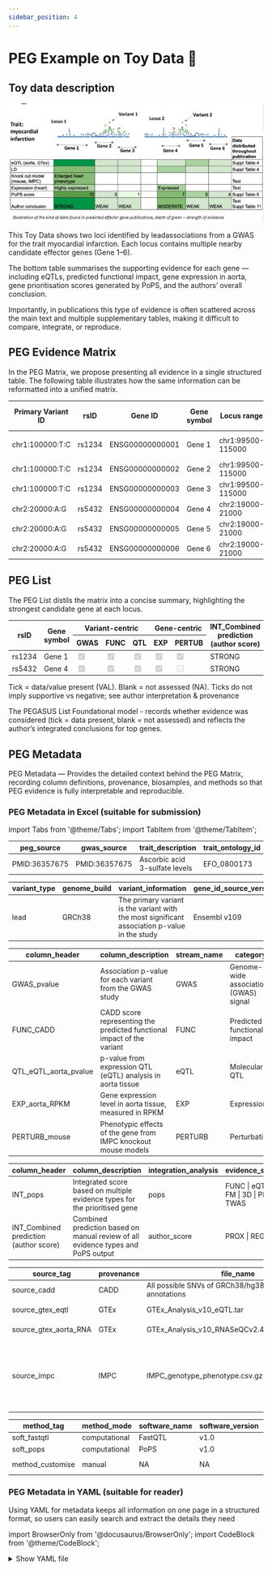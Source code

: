 ```yaml
---
sidebar_position: 4
---
```

# PEG Example on Toy Data 🎠 

## Toy data description
![Toy Data](./img/toy-data.png)

This Toy Data shows two loci identified by leadassociations from a GWAS for the trait myocardial infarction. Each locus contains multiple nearby candidate effector genes (Gene 1–6).

The bottom table summarises the supporting evidence for each gene — including eQTLs, predicted functional impact, gene expression in aorta, gene prioritisation scores generated by PoPS, and the authors’ overall conclusion.

Importantly, in publications this type of evidence is often scattered across the main text and multiple supplementary tables, making it difficult to compare, integrate, or reproduce.

## PEG Evidence Matrix

In the PEG Matrix, we propose presenting all evidence in a single structured table. The following table illustrates how the same information can be reformatted into a unified matrix.

<table class="peg-schema">
  <thead>
    <tr>
      <th class="center vc-group">Primary Variant ID</th>
      <th class="center vc-group">rsID</th>
      <th class="center gc-group">Gene ID</th>
      <th class="center gc-group">Gene symbol</th>
      <th class="center lo-group">Locus range</th>
      <th class="center lo-group">Locus ID</th>
      <th class="center vc-group">GWAS_pvalue</th>
      <th class="center vc-group">FUNC_CADD</th>
      <th class="center vc-group">QTL_eQTL_aorta_pvalue</th>
      <th class="center gc-group">EXP_aorta_RPKM</th>
      <th class="center gc-group">PERTURB_mouse</th>
      <th class="center int-group">INT_pops</th>
      <th class="center int-group">INT_Combined prediction (author score)</th>
    </tr>
  </thead>
  <tbody>
    <tr>
      <td>chr1:100000:T:C</td>
      <td>rs1234</td>
      <td>ENSG00000000001</td>
      <td>Gene 1</td>
      <td>chr1:99500-115000</td>
      <td>rs1234</td>
      <td>4.00E-09</td>
      <td>18.2</td>
      <td>7.00E-07</td>
      <td>8.7</td>
      <td>enlarged heart &#124; increased heart weight</td>
      <td>10</td>
      <td><b>STRONG</b></td>
    </tr>
    <tr>
      <td>chr1:100000:T:C</td>
      <td>rs1234</td>
      <td>ENSG00000000002</td>
      <td>Gene 2</td>
      <td>chr1:99500-115000</td>
      <td>rs1234</td>
      <td>4.00E-09</td>
      <td>3.45</td>
      <td>0.01</td>
      <td>NA</td>
      <td>NA</td>
      <td>3</td>
      <td>WEAK</td>
    </tr>
    <tr>
      <td>chr1:100000:T:C</td>
      <td>rs1234</td>
      <td>ENSG00000000003</td>
      <td>Gene 3</td>
      <td>chr1:99500-115000</td>
      <td>rs1234</td>
      <td>4.00E-09</td>
      <td>6.4</td>
      <td>0.05</td>
      <td>NA</td>
      <td>NA</td>
      <td>1</td>
      <td>WEAK</td>
    </tr>
    <tr>
      <td>chr2:20000:A:G</td>
      <td>rs5432</td>
      <td>ENSG00000000004</td>
      <td>Gene 4</td>
      <td>chr2:19000-21000</td>
      <td>rs5432</td>
      <td>3.00E-08</td>
      <td>15.62</td>
      <td>8.00E-05</td>
      <td>1.3</td>
      <td>NA</td>
      <td>7</td>
      <td>MODERATE</td>
    </tr>
    <tr>
      <td>chr2:20000:A:G</td>
      <td>rs5432</td>
      <td>ENSG00000000005</td>
      <td>Gene 5</td>
      <td>chr2:19000-21000</td>
      <td>rs5432</td>
      <td>3.00E-08</td>
      <td>2.13</td>
      <td>0.2</td>
      <td>NA</td>
      <td>NA</td>
      <td>5</td>
      <td>WEAK</td>
    </tr>
    <tr>
      <td>chr2:20000:A:G</td>
      <td>rs5432</td>
      <td>ENSG00000000006</td>
      <td>Gene 6</td>
      <td>chr2:19000-21000</td>
      <td>rs5432</td>
      <td>3.00E-08</td>
      <td>4.4</td>
      <td>0.05</td>
      <td>NA</td>
      <td>NA</td>
      <td>4</td>
      <td>WEAK</td>
    </tr>
  </tbody>
</table>


## PEG List

The PEG List distils the matrix into a concise summary, highlighting the strongest candidate gene at each locus.

<table class="peg-schema">
  <thead>
    <tr>
      <th rowspan="2">rsID</th>
      <th rowspan="2">Gene symbol</th>
      <th class="center vc-group" colspan="3">Variant-centric</th>
      <th class="center gc-group" colspan="2">Gene-centric</th>
      <th rowspan="2">INT_Combined prediction <br/> (author score)</th>
    </tr>
    <tr>
      <th class="center">GWAS</th>
      <th class="center">FUNC</th>
      <th class="center">QTL</th>
      <th class="center">EXP</th>
      <th class="center">PERTUB</th>
    </tr>
  </thead>
  <tbody>
    <tr>
      <td class="fmt">rs1234</td>
      <td>Gene 1</td>
      <td class="chk"><input type="checkbox" checked disabled aria-label="GWAS present" /></td>
      <td class="chk"><input type="checkbox" checked disabled aria-label="FUNC present" /></td>
      <td class="chk"><input type="checkbox" checked disabled aria-label="QTL present" /></td>
      <td class="chk"><input type="checkbox" checked disabled aria-label="EXP present" /></td>
      <td class="chk"><input type="checkbox" checked disabled aria-label="PERTUB present" /></td>
      <td class="fmt">STRONG</td>
    </tr>
    <tr>
      <td class="fmt">rs5432</td>
      <td>Gene 4</td>
      <td class="chk"><input type="checkbox" checked disabled aria-label="GWAS present" /></td>
      <td class="chk"><input type="checkbox" checked disabled aria-label="FUNC present" /></td>
      <td class="chk"><input type="checkbox" checked disabled aria-label="QTL present" /></td>
      <td class="chk"><input type="checkbox" checked disabled aria-label="EXP present" /></td>
      <td class="chk"><input type="checkbox" disabled aria-label="PERTUB present" /></td>
      <td class="fmt">STRONG</td>
    </tr>
  </tbody>
</table>
Tick = data/value present (VAL). Blank = not assessed (NA). Ticks do not imply supportive vs negative; see author interpretation & provenance

The PEGASUS List Foundational model - records whether evidence was considered (tick = data present, blank = not assessed) and reflects the author’s integrated conclusions for top genes. 


## PEG Metadata

PEG Metadata — Provides the detailed context behind the PEG Matrix, recording column definitions, provenance, biosamples, and methods so that PEG evidence is fully interpretable and reproducible.

### PEG Metadata in Excel (suitable for submission)
import Tabs from '@theme/Tabs';
import TabItem from '@theme/TabItem';

<Tabs groupid="data">
  <TabItem value="desc" label="📂 Dataset description" default>
    <table class="peg-schema">
      <thead>
        <tr>
          <th>peg_source</th>
          <th>gwas_source</th>
          <th>trait_description</th>
          <th>trait_ontology_id</th>
          <th>sample_description</th>
          <th>sample_size</th>
          <th>case_control_study</th>
          <th>sample_ancestry</th>
          <th>sample_ancestry_label</th>
        </tr>
      </thead>
      <tbody>
        <tr>
          <td class="ex">PMID:36357675</td>
          <td class="ex">PMID:36357675</td>
          <td class="ex">Ascorbic acid 3-sulfate levels</td>
          <td class="ex">EFO_0800173</td>
          <td class="ex">6,136 Finnish ancestry individuals</td>
          <td class="ex">6136</td>
          <td class="ex">False</td>
          <td class="ex">Finland</td>
          <td class="ex">European</td>
        </tr>
      </tbody>
    </table>
  </TabItem>

  <TabItem value="identifier" label="🧬 Genomic Identifier tab">
    <table class="peg-schema">
      <thead>
        <tr>
          <th>variant_type</th>
          <th>genome_build</th>
          <th>variant_information</th>
          <th>gene_id_source_version</th>
          <th>gene_symbol_source_version</th>
          <th>info</th>
          <th>locus_type</th>
          <th>locus_id</th>
          <th>locus_info</th>
        </tr>
      </thead>
      <tbody>
        <tr>
          <td>lead</td>
          <td>GRCh38</td>
          <td>The primary variant is the variant with the most significant association p-value in the study</td>
          <td>Ensembl v109</td>
          <td>HGNC 2025-07-30</td>
          <td>NA</td>
          <td>LD</td>
          <td>Lead SNP</td>
          <td>NA</td>
        </tr>
      </tbody>
    </table>
  </TabItem>
  
  <TabItem value="evidence" label="🔎 Evidence tab">
    <table class="peg-schema">
      <thead>
        <tr>
          <th>column_header</th>
          <th>column_description</th>
          <th>stream_name</th>
          <th>category</th>
          <th>category_abbreviation</th>
          <th>class</th>
          <th>source_tag</th>
          <th>method_tag</th>
          <th>threshold</th>
          <th>notes</th>
        </tr>
      </thead>
      <tbody>
        <tr>
          <td>GWAS_pvalue</td>
          <td>Association p-value for each variant from the GWAS study</td>
          <td>GWAS</td>
          <td>Genome-wide association (GWAS) signal</td>
          <td>GWAS</td>
          <td>variant-centric</td>
          <td>NA</td>
          <td>NA</td>
          <td>NA</td>
          <td>NA</td>
        </tr>
        <tr>
          <td>FUNC_CADD</td>
          <td>CADD score representing the predicted functional impact of the variant</td>
          <td>FUNC</td>
          <td>Predicted functional impact</td>
          <td>FUNC</td>
          <td>variant-centric</td>
          <td>source_cadd</td>
          <td>NA</td>
          <td>NA</td>
          <td>NA</td>
        </tr>
        <tr>
          <td>QTL_eQTL_aorta_pvalue</td>
          <td>p-value from expression QTL (eQTL) analysis in aorta tissue</td>
          <td>eQTL</td>
          <td>Molecular QTL</td>
          <td>QTL</td>
          <td>variant-centric</td>
          <td>source_gtex_aorta_qtl</td>
          <td>soft_fastqtl</td>
          <td>qvalue &lt; 0.05</td>
          <td>NA</td>
        </tr>
        <tr>
          <td>EXP_aorta_RPKM</td>
          <td>Gene expression level in aorta tissue, measured in RPKM</td>
          <td>EXP</td>
          <td>Expression</td>
          <td>EXP</td>
          <td>gene-centric</td>
          <td>source_gtex_aorta_rna</td>
          <td>NA</td>
          <td>NA</td>
          <td>NA</td>
        </tr>
        <tr>
          <td>PERTURB_mouse</td>
          <td>Phenotypic effects of the gene from IMPC knockout mouse models</td>
          <td>PERTURB</td>
          <td>Perturbation</td>
          <td>PERTURB</td>
          <td>gene-centric</td>
          <td>source_impc</td>
          <td>NA</td>
          <td>NA</td>
          <td>NA</td>
        </tr>
      </tbody>
    </table>
  </TabItem>

  <TabItem value="integration" label="🔗 Integration tab">
    <table class="peg-schema">
      <thead>
        <tr>
          <th>column_header</th>
          <th>column_description</th>
          <th>integration_analysis</th>
          <th>evidence_stream_name</th>
          <th>integrated_analysis_name</th>
          <th>method_tag</th>
          <th>threshold</th>
          <th>notes</th>
        </tr>
      </thead>
      <tbody>
        <tr>
          <td>INT_pops</td>
          <td>Integrated score based on multiple evidence types for the prioritised gene</td>
          <td>pops</td>
          <td>FUNC | eQTL | pQTL | FM | 3D | PHEWAS | TWAS</td>
          <td>NA</td>
          <td>soft_pops</td>
          <td>score &gt; 3</td>
          <td>NA</td>
        </tr>
        <tr>
          <td>INT_Combined prediction (author score)</td>
          <td>Combined prediction based on manual review of all evidence types and PoPS output</td>
          <td>author_score</td>
          <td>PROX | REG | LIT | PoPS</td>
          <td>pops</td>
          <td>method_customised</td>
          <td>NA</td>
          <td>NA</td>
        </tr>
      </tbody>
    </table>
  </TabItem>  
</Tabs>

<Tabs groupid="reference">
  <TabItem value="source" label="📚 Source tab">
    <div className="table-scroll-y">
    <table className="peg-schema">
      <thead>
        <tr>
          <th>source_tag</th>
          <th>provenance</th>
          <th>file_name</th>
          <th>version</th>
          <th>url</th>
          <th>accesstion</th>
          <th>doi</th>
          <th>tissue</th>
          <th>sample_origin</th>
          <th>cell_type</th>
          <th>cell_line</th>
          <th>disease</th>
          <th>life_stage</th>
          <th>treatment</th>
          <th>sex</th>
          <th>age</th>
          <th>species</th>
          <th>description</th>
        </tr>
      </thead>
      <tbody>
        <tr>
          <td>source_cadd</td>
          <td>CADD</td>
          <td class="break">All possible SNVs of GRCh38/hg38 incl. all annotations</td>
          <td>v1.7</td>
          <td><a href="https://kircherlab.bihealth.org/download/CADD/v1.7/GRCh38/whole_genome_SNVs.tsv.gz">link</a></td>
          <td>NA</td>
          <td>NA</td>
          <td>NA</td>
          <td>NA</td>
          <td>NA</td>
          <td>NA</td>
          <td>NA</td>
          <td>NA</td>
          <td>NA</td>
          <td>NA</td>
          <td>NA</td>
          <td>NA</td>
          <td>NA</td>
        </tr>
        <tr>
          <td>source_gtex_eqtl</td>
          <td>GTEx</td>
          <td class="break">GTEx_Analysis_v10_eQTL.tar</td>
          <td>v10</td>
          <td><a href="https://storage.googleapis.com/adult-gtex/bulk-qtl/v10/single-tissue-cis-qtl/GTEx_Analysis_v10_eQTL.tar">link</a></td>
          <td>NA</td>
          <td>NA</td>
          <td>aorta</td>
          <td>primary tissue</td>
          <td>NA</td>
          <td>NA</td>
          <td>healthy</td>
          <td>adult</td>
          <td>None</td>
          <td>mixed</td>
          <td>mixed</td>
          <td>Homo sapiens</td>
          <td>
             <details>
               <summary>Bulk aorta tissue</summary><p>Samples from healthy adult human donors in GTEx v10.  Used for eQTL discovery. Donors aged ~20–70 years, male and female.</p>
            </details>
          </td>
        </tr>
        <tr>
          <td>source_gtex_aorta_RNA</td>
          <td>GTEx</td>
          <td class="break">GTEx_Analysis_v10_RNASeQCv2.4.2_gene_tpm.gct.gz</td>
          <td>v10</td>
          <td><a href="https://storage.googleapis.com/adult-gtex/bulk-gex/v10/rna-seq/GTEx_Analysis_v10_RNASeQCv2.4.2_gene_tpm.gct.gz">link</a></td>
          <td>NA</td>
          <td>NA</td>
          <td>aorta</td>
          <td>primary tissue</td>
          <td>NA</td>
          <td>NA</td>
          <td>healthy</td>
          <td>adult</td>
          <td>None</td>
          <td>mixed</td>
          <td>mixed</td>
          <td>Homo sapiens</td>
          <td>
             <details>
               <summary>Bulk aorta tissue</summary><p>samples (GTEx v10) from healthy postmortem adult human donors in GTEx v10. Used for RNA expression profiling. Donors aged ~20–70 years, male and female. </p>
             </details>
          </td>
        </tr>
        <tr>
          <td>source_impc</td>
          <td>IMPC</td>
          <td class="break">IMPC_genotype_phenotype.csv.gz</td>
          <td>23</td>
          <td><a href="https://ftp.ebi.ac.uk/pub/databases/impc/all-data-releases/release-01.0/csv/">link</a></td>
          <td>NA</td>
          <td>NA</td>
          <td>multiple</td>
          <td>IMPC mouse knockout models</td>
          <td>NA</td>
          <td>NA</td>
          <td>NA</td>
          <td>mixed</td>
          <td>gene knockout</td>
          <td>mixed</td>
          <td>mixed</td>
          <td>Mus musculus</td>
          <td>Mice with single-gene knockouts generated by the IMPC project.</td>
        </tr>
      </tbody>
    </table>
    </div>
  </TabItem>

  <TabItem value="method" label="⚙️ Method tab">
    <table class="peg-schema">
      <thead>
        <tr>
          <th>method_tag</th>
          <th>method_mode</th>
          <th>software_name</th>
          <th>software_version</th>
          <th>software_url</th>
          <th>software_doi</th>
          <th>method_description</th>
        </tr>
      </thead>
      <tbody>
        <tr>
          <td>soft_fastqtl</td>
          <td>computational</td>
          <td>FastQTL</td>
          <td>v1.0</td>
          <td><a href="https://github.com/francois-a/fastqtl">link</a></td>
          <td>10.1093/BIOINFORMATICS/BTV722</td>
          <td>NA</td>
        </tr>
        <tr>
          <td>soft_pops</td>
          <td>computational</td>
          <td>PoPS</td>
          <td>v1.0</td>
          <td><a href="https://github.com/FinucaneLab/pops">link</a></td>
          <td>10.1038/s41588-023-01443-6</td>
          <td>NA</td>
        </tr>
        <tr>
          <td>method_customise</td>
          <td>manual</td>
          <td>NA</td>
          <td>NA</td>
          <td>NA</td>
          <td>NA</td>
          <td>
            <details>
               <summary>An integrated prediction</summary>
               <p>derived from expert review of all evidence types together with PoPS output. The strength of support for a gene is classified as <b>weak</b>, <b>medium</b>, or <b>strong</b> based on professional judgement:<br/>
               • <b>Weak</b> — variant-centric evidence does not support the gene.<br/>
               • <b>Medium</b> — variant-centric evidence supports the gene, but gene-centric evidence is lacking.<br/>
               • <b>Strong</b> — both variant-centric and gene-centric evidence show consistent positive support for the gene.</p>
            </details>
          </td>
        </tr>
      </tbody>
    </table>
  </TabItem>
</Tabs> 


### PEG Metadata in YAML (suitable for reader)
Using YAML for metadata keeps all information on one page in a structured format, so users can easily search and extract the details they need

import BrowserOnly from '@docusaurus/BrowserOnly';
import CodeBlock from '@theme/CodeBlock';

<details>
  <summary>Show YAML file</summary>
  <BrowserOnly>
    {() => {
      const React = require('react');
      const useBaseUrl = require('@docusaurus/useBaseUrl').default;
      // 1) File must live at: <repo>/static/samples/peg_metadata.yaml
      //    It will be served at: <baseUrl>/samples/peg_metadata.yaml
      const url = useBaseUrl('/samples/peg_metadata.yaml');
      const [text, setText] = React.useState('Loading…');
      React.useEffect(() => {
        // 2) Cache-bust to avoid stale content during dev or Pages CDN
        const bust = url + (url.includes('?') ? '&' : '?') + 'v=' + Date.now();
        fetch(bust)
          .then((r) => (r.ok ? r.text() : Promise.reject(r.status)))
          .then(setText)
          .catch(() => setText('Failed to load YAML'));
      }, [url]);
      return (
        <>
          <p style={{margin: '0 0 6px 0'}}>
            Source:&nbsp;
            <a href={url} target="_blank" rel="noopener noreferrer">{url}</a>
          </p>
          <CodeBlock language="yaml" title="peg_metadata.yaml">
            {text}
          </CodeBlock>
        </>
      );
    }}
  </BrowserOnly>
</details>
